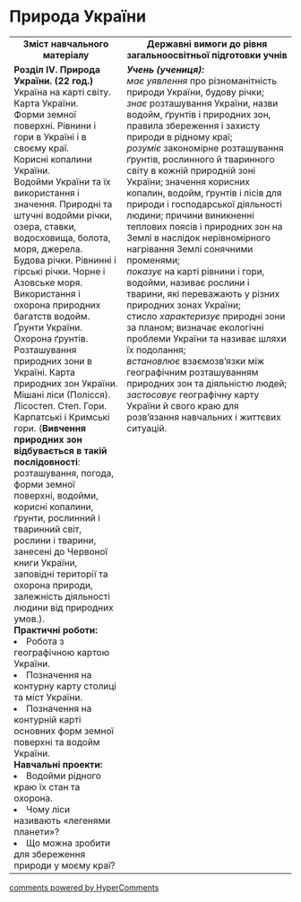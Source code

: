 <div id="hypercomments_widget" class="js-hypercomments-widget invisible"></div>

Природа України
=============================================

<table>
  <tr>
    <td width="40%" align="center"><b>Зміст навчального матеріалу<b></td>
    <td width="60%" align="center"><b>Державні вимоги до рівня загальноосвітньої підготовки учнів</b></td>
  </tr>
  <tr>
    <td width="40%" style="vertical-align:top !important;">
    <b>Розділ IV. Природа України. (22 год.)</b><br>
    Україна на карті світу. Карта України.<br>
    Форми земної поверхні. Рівнини і гори в Україні і в своєму краї.<br>
    Корисні копалини України.<br>
    Водойми України та їх використання і значення. Природні та штучні водойми річки, озера, ставки, водосховища, болота, моря, джерела.<br>
    Будова річки. Рівнинні і гірські річки. Чорне і Азовське моря. Використання і охорона природних багатств водойм.<br>
    Ґрунти України. Охорона ґрунтів.<br>
    Розташування природних зони в Україні. Карта природних зон України.<br>
    Мішані ліси (Полісся). Лісостеп. Степ. Гори. Карпатські і Кримські гори. (<b>Вивчення природних зон відбувається в такій послідовності</b>: розташування, погода, форми земної поверхні, водойми, корисні копалини, ґрунти, рослинний і тваринний світ, рослини і тварини, занесені до Червоної книги України, заповідні території та охорона природи, залежність діяльності людини від природних умов.).<br>
    <b>Практичні роботи:</b>
    <li>
    Робота з географічною картою України.
    </li>
    <li>
    Позначення на контурну карту столиці та міст України.
    </li>
    <li>
    Позначення на контурній карті основних форм земної поверхні та водойм України.
    </li>
    <b>Навчальні проекти:</b>
    <li>
    Водойми рідного краю їх стан та охорона.
    </li>
    <li>
    Чому ліси називають «легенями планети»?
    </li>
    <li>
    Що можна зробити для збереження природи у моєму краї?
    </li>
    </td>
    <td width="60%" style="vertical-align:top !important;">
    <i><b>Учень (учениця):</b></i><br>
  	<i>має уявлення</i> про різноманітність природи України, будову річки;<br>
    <i>знає</i> розташування України, назви водойм, ґрунтів і природних зон, правила збереження і захисту природи в рідному краї;<br>
    <i>розуміє</i> закономірне розташування ґрунтів, рослинного й тваринного світу в кожній природній зоні України; значення корисних копалин, водойм, ґрунтів і лісів для природи і господарської діяльності людини; причини виникненні теплових поясів і природних зон на Землі в наслідок нерівномірного нагрівання Землі сонячними променями;<br>
    <i>показує</i> на карті рівнини і гори, водойми, називає рослини і тварини, які переважають у різних природних зонах України;<br>
    стисло <i>характеризує</i> природні зони за планом; визначає екологічні проблеми України та називає шляхи їх подолання;<br>
    <i>встановлює</i> взаємозв’язки між географічним розташуванням природних зон та діяльністю людей;<br>
    <i>застосовує</i> географічну карту України й свого краю для розв’язання навчальних і життєвих ситуацій.<br>
	</td>
  </tr>
</table>

<div class="js-hypercomments-container">
<a href="http://hypercomments.com" class="hc-link" title="comments widget">comments powered by HyperComments</a>
</div>